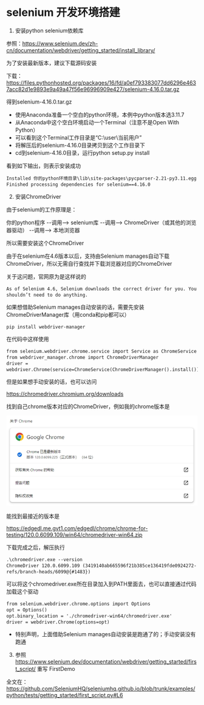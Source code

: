 # selenium 开发环境搭建

1. 安装python selenium依赖库

参照：https://www.selenium.dev/zh-cn/documentation/webdriver/getting_started/install_library/

为了安装最新版本，建议下载源码安装

下载：https://files.pythonhosted.org/packages/16/fd/a0ef793383077dd6296e4637acc82d1e9893e9a49a47f56e96996909e427/selenium-4.16.0.tar.gz

得到selenium-4.16.0.tar.gz

* 使用Anaconda准备一个空白的python环境，本例中python版本选3.11.7
* 从Anaconda中这个空白环境启动一个Terminal（注意不是Open With Python）
* 可以看到这个Terminal工作目录是“C:\user\当前用户”
* 将解压后的selenium-4.16.0目录拷贝到这个工作目录下
* cd到selenium-4.16.0目录，运行python setup.py install

看到如下输出，则表示安装成功

~~~
Installed 你的python环境目录\lib\site-packages\pycparser-2.21-py3.11.egg
Finished processing dependencies for selenium==4.16.0
~~~

2. 安装ChromeDriver

由于selenium的工作原理是：

你的python程序 --调用--> selenium库 --调用--> ChromeDriver（或其他的浏览器驱动） --调用--> 本地浏览器

所以需要安装这个ChromeDriver

由于在selenium在4.6版本以后，支持由Selenium manages自动下载ChromeDriver，所以无需自行查找并下载浏览器对应的ChromeDriver

关于这问题，官网原为是这样说的

~~~
As of Selenium 4.6, Selenium downloads the correct driver for you. You shouldn’t need to do anything.
~~~

如果想借助Selenium manages自动安装的话，需要先安装ChromeDriverManager库（用conda和pip都可以）

~~~
pip install webdriver-manager
~~~

在代码中这样使用

~~~
from selenium.webdriver.chrome.service import Service as ChromeService
from webdriver_manager.chrome import ChromeDriverManager
driver = webdriver.Chrome(service=ChromeService(ChromeDriverManager().install()))
~~~

但是如果想手动安装的话，也可以访问

https://chromedriver.chromium.org/downloads

找到自己chrome版本对应的ChromeDriver，例如我的chrome版本是

![chrome-version.png](ReadMePic%2Fchrome-version.png)

能找到最接近的版本是

https://edgedl.me.gvt1.com/edgedl/chrome/chrome-for-testing/120.0.6099.109/win64/chromedriver-win64.zip

下载完成之后，解压执行

~~~
.\chromedriver.exe --version
ChromeDriver 120.0.6099.109 (3419140ab665596f21b385ce136419fde0924272-refs/branch-heads/6099@{#1483})
~~~

可以将这个chromedriver.exe所在目录加入到PATH里面去，也可以直接通过代码加载这个驱动

~~~
from selenium.webdriver.chrome.options import Options
opt = Options()
opt.binary_location = './chromedriver-win64/chromedriver.exe'
driver = webdriver.Chrome(options=opt)
~~~

* 特别声明，上面借助Selenium manages自动安装是跑通了的；手动安装没有跑通

3. 参照 https://www.selenium.dev/documentation/webdriver/getting_started/first_script/ 重写 FirstDemo

全文在：https://github.com/SeleniumHQ/seleniumhq.github.io/blob/trunk/examples/python/tests/getting_started/first_script.py#L6


